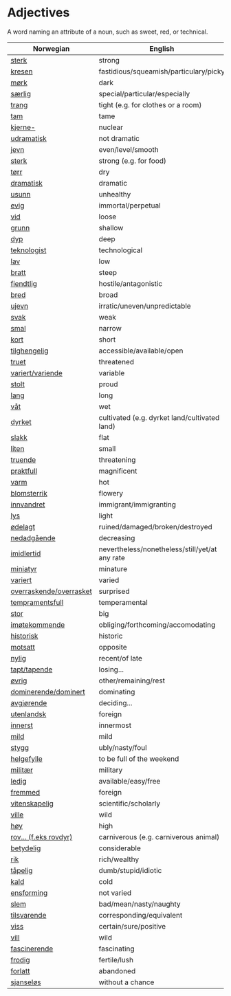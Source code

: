 # Adjectives

A word naming an attribute of a noun, such as sweet, red, or technical.

| Norwegian | English |
| --- | --- |
| [sterk](https://www.ordnett.no/search?language=no&phrase=sterk) | strong |
| [kresen](https://www.ordnett.no/search?language=no&phrase=kresen) | fastidious/squeamish/particulary/picky |
| [mørk](https://www.ordnett.no/search?language=no&phrase=mørk) | dark |
| [særlig](https://www.ordnett.no/search?language=no&phrase=særlig) | special/particular/especially |
| [trang](https://www.ordnett.no/search?language=no&phrase=trang) | tight (e.g. for clothes or a room) |
| [tam](https://www.ordnett.no/search?language=no&phrase=tam) | tame |
| [kjerne-](https://www.ordnett.no/search?language=no&phrase=kjerne-) | nuclear |
| [udramatisk](https://www.ordnett.no/search?language=no&phrase=udramatisk) | not dramatic |
| [jevn](https://www.ordnett.no/search?language=no&phrase=jevn) | even/level/smooth |
| [sterk](https://www.ordnett.no/search?language=no&phrase=sterk) | strong (e.g. for food) |
| [tørr](https://www.ordnett.no/search?language=no&phrase=tørr) | dry |
| [dramatisk](https://www.ordnett.no/search?language=no&phrase=dramatisk) | dramatic |
| [usunn](https://www.ordnett.no/search?language=no&phrase=usunn) | unhealthy |
| [evig](https://www.ordnett.no/search?language=no&phrase=evig) | immortal/perpetual |
| [vid](https://www.ordnett.no/search?language=no&phrase=vid) | loose |
| [grunn](https://www.ordnett.no/search?language=no&phrase=grunn) | shallow |
| [dyp](https://www.ordnett.no/search?language=no&phrase=dyp) | deep |
| [teknologist](https://www.ordnett.no/search?language=no&phrase=teknologist) | technological |
| [lav](https://www.ordnett.no/search?language=no&phrase=lav) | low |
| [bratt](https://www.ordnett.no/search?language=no&phrase=bratt) | steep |
| [fiendtlig](https://www.ordnett.no/search?language=no&phrase=fiendtlig) | hostile/antagonistic |
| [bred](https://www.ordnett.no/search?language=no&phrase=bred) | broad |
| [ujevn](https://www.ordnett.no/search?language=no&phrase=ujevn) | irratic/uneven/unpredictable |
| [svak](https://www.ordnett.no/search?language=no&phrase=svak) | weak |
| [smal](https://www.ordnett.no/search?language=no&phrase=smal) | narrow |
| [kort](https://www.ordnett.no/search?language=no&phrase=kort) | short |
| [tilghengelig](https://www.ordnett.no/search?language=no&phrase=tilghengelig) | accessible/available/open |
| [truet](https://www.ordnett.no/search?language=no&phrase=truet) | threatened |
| [variert/variende](https://www.ordnett.no/search?language=no&phrase=variert/variende) | variable |
| [stolt](https://www.ordnett.no/search?language=no&phrase=stolt) | proud |
| [lang](https://www.ordnett.no/search?language=no&phrase=lang) | long |
| [våt](https://www.ordnett.no/search?language=no&phrase=våt) | wet |
| [dyrket](https://www.ordnett.no/search?language=no&phrase=dyrket) | cultivated (e.g. dyrket land/cultivated land) |
| [slakk](https://www.ordnett.no/search?language=no&phrase=slakk) | flat |
| [liten](https://www.ordnett.no/search?language=no&phrase=liten) | small |
| [truende](https://www.ordnett.no/search?language=no&phrase=truende) | threatening |
| [praktfull](https://www.ordnett.no/search?language=no&phrase=praktfull) | magnificent |
| [varm](https://www.ordnett.no/search?language=no&phrase=varm) | hot |
| [blomsterrik](https://www.ordnett.no/search?language=no&phrase=blomsterrik) | flowery |
| [innvandret](https://www.ordnett.no/search?language=no&phrase=innvandret) | immigrant/immigranting |
| [lys](https://www.ordnett.no/search?language=no&phrase=lys) | light |
| [ødelagt](https://www.ordnett.no/search?language=no&phrase=ødelagt) | ruined/damaged/broken/destroyed |
| [nedadgående](https://www.ordnett.no/search?language=no&phrase=nedadgående) | decreasing |
| [imidlertid](https://www.ordnett.no/search?language=no&phrase=imidlertid) | nevertheless/nonetheless/still/yet/at any rate |
| [miniatyr](https://www.ordnett.no/search?language=no&phrase=miniatyr) | minature |
| [variert](https://www.ordnett.no/search?language=no&phrase=variert) | varied |
| [overraskende/overrasket](https://www.ordnett.no/search?language=no&phrase=overraskende/overrasket) | surprised |
| [tempramentsfull](https://www.ordnett.no/search?language=no&phrase=tempramentsfull) | temperamental |
| [stor](https://www.ordnett.no/search?language=no&phrase=stor) | big |
| [imøtekommende](https://www.ordnett.no/search?language=no&phrase=imøtekommende) | obliging/forthcoming/accomodating |
| [historisk](https://www.ordnett.no/search?language=no&phrase=historisk) | historic |
| [motsatt](https://www.ordnett.no/search?language=no&phrase=motsatt) | opposite |
| [nylig](https://www.ordnett.no/search?language=no&phrase=nylig) | recent/of late |
| [tapt/tapende](https://www.ordnett.no/search?language=no&phrase=tapt/tapende) | losing... |
| [øvrig](https://www.ordnett.no/search?language=no&phrase=øvrig) | other/remaining/rest |
| [dominerende/dominert](https://www.ordnett.no/search?language=no&phrase=dominerende/dominert) | dominating |
| [avgjørende](https://www.ordnett.no/search?language=no&phrase=avgjørende) | deciding... |
| [utenlandsk](https://www.ordnett.no/search?language=no&phrase=utenlandsk) | foreign |
| [innerst](https://www.ordnett.no/search?language=no&phrase=innerst) | innermost |
| [mild](https://www.ordnett.no/search?language=no&phrase=mild) | mild |
| [stygg](https://www.ordnett.no/search?language=no&phrase=stygg) | ubly/nasty/foul |
| [helgefylle](https://www.ordnett.no/search?language=no&phrase=helgefylle) | to be full of the weekend |
| [militær](https://www.ordnett.no/search?language=no&phrase=militær) | military |
| [ledig](https://www.ordnett.no/search?language=no&phrase=ledig) | available/easy/free |
| [fremmed](https://www.ordnett.no/search?language=no&phrase=fremmed) | foreign |
| [vitenskapelig](https://www.ordnett.no/search?language=no&phrase=vitenskapelig) | scientific/scholarly |
| [ville](https://www.ordnett.no/search?language=no&phrase=ville) | wild |
| [høy](https://www.ordnett.no/search?language=no&phrase=høy) | high |
| [rov... (f.eks rovdyr)](https://www.ordnett.no/search?language=no&phrase=rov...%20(f.eks%20rovdyr)) | carniverous (e.g. carniverous animal) |
| [betydelig](https://www.ordnett.no/search?language=no&phrase=betydelig) | considerable |
| [rik](https://www.ordnett.no/search?language=no&phrase=rik) | rich/wealthy |
| [tåpelig](https://www.ordnett.no/search?language=no&phrase=tåpelig) | dumb/stupid/idiotic |
| [kald](https://www.ordnett.no/search?language=no&phrase=kald) | cold |
| [ensforming](https://www.ordnett.no/search?language=no&phrase=ensforming) | not varied |
| [slem](https://www.ordnett.no/search?language=no&phrase=slem) | bad/mean/nasty/naughty |
| [tilsvarende](https://www.ordnett.no/search?language=no&phrase=tilsvarende) | corresponding/equivalent |
| [viss](https://www.ordnett.no/search?language=no&phrase=viss) | certain/sure/positive |
| [vill](https://www.ordnett.no/search?language=no&phrase=vill) | wild |
| [fascinerende](https://www.ordnett.no/search?language=no&phrase=fascinerende) | fascinating |
| [frodig](https://www.ordnett.no/search?language=no&phrase=frodig) | fertile/lush |
| [forlatt](https://www.ordnett.no/search?language=no&phrase=forlatt) | abandoned |
| [sjanseløs](https://www.ordnett.no/search?language=no&phrase=sjanseløs) | without a chance |

